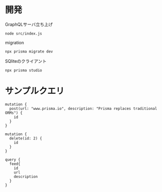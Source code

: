 # 開発

GraphQLサーバ立ち上げ

```text
node src/index.js   
```

migration

```text
npx prisma migrate dev
```

SQliteのクライアント

```text
npx prisma studio
```

# サンプルクエリ

```text
mutation {
  post(url: "www.prisma.io", description: "Prisma replaces traditional ORMs") {
    id
  }
}

mutation {
  delete(id: 2) {
    id
  }
}

query {
  feed{
    id
    url
    description
  }
}
```